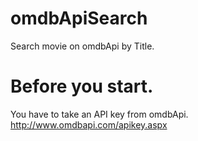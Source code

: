 # omdbApiSearch
Search movie on omdbApi by Title.

# Before you start.
You have to take an API key from omdbApi. http://www.omdbapi.com/apikey.aspx
